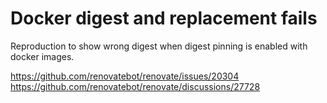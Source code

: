 # Docker digest and replacement fails

Reproduction to show wrong digest when digest pinning is enabled with docker images.

<https://github.com/renovatebot/renovate/issues/20304>
<https://github.com/renovatebot/renovate/discussions/27728>
